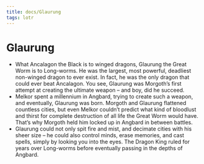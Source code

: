 ```yaml
---
title: docs/Glaurung
tags: lotr
---
```


# Glaurung

- What Ancalagon the Black is to winged dragons, Glaurung the Great Worm is to Long-worms. He was the largest, most powerful, deadliest non-winged dragon to ever exist. In fact, he was the only dragon that could ever beat Ancalagon. You see, Glaurung was Morgoth’s first attempt at creating the ultimate weapon – and boy, did he succeed.
- Melkor spent a millennium in Angbard, trying to create such a weapon, and eventually, Glaurung was born. Morgoth and Glaurung flattened countless cities, but even Melkor couldn’t predict what kind of bloodlust and thirst for complete destruction of all life the Great Worm would have. That’s why Morgoth held him locked up in Angbard in between battles.
- Glaurung could not only spit fire and mist, and decimate cities with his sheer size – he could also control minds, erase memories, and cast spells, simply by looking you into the eyes. The Dragon King ruled for years over Long-worms before eventually passing in the depths of Angbard.